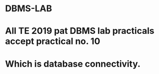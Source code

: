 # DBMS-LAB 
# All TE 2019 pat DBMS lab practicals accept practical no. 10
# Which is database connectivity.
